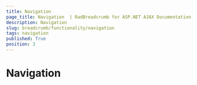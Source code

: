 ```yaml
---
title: Navigation
page_title: Navigation  | RadBreadcrumb for ASP.NET AJAX Documentation
description: Navigation 
slug: breadcrumb/functionality/navigation
tags: navigation
published: True
position: 3
---
```


# Navigation


